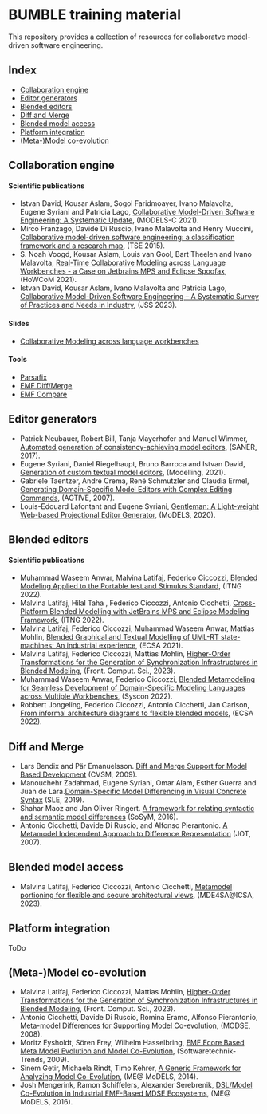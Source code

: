 # BUMBLE training material 

This repository provides a collection of resources for collaboratve model-driven software engineering.  

## Index

* [Collaboration engine](#collaboration-engine)
* [Editor generators](#editor-generators)
* [Blended editors](#blended-editors)
* [Diff and Merge](#diff-and-merge)
* [Blended model access](#blended-model-access)
* [Platform integration](#platform-integration)
* [(Meta-)Model co-evolution](#model-coevolution)


## Collaboration engine



#### Scientific publications

* Istvan David, Kousar Aslam, Sogol Faridmoayer, Ivano Malavolta, Eugene Syriani and Patricia Lago, [Collaborative Model-Driven Software Engineering: A Systematic Update](http://www.ivanomalavolta.com/files/papers/MODELS_2021.pdf), (MODELS-C 2021).
* Mirco Franzago, Davide Di Ruscio, Ivano Malavolta and Henry Muccini, [Collaborative model-driven software engineering: a classification framework and a research map](http://people.disim.univaq.it/mirco.franzago/collaborativeMDSE/papers/collaborativeMDSE_TSE_accepted.pdf), (TSE 2015).
* S. Noah Voogd, Kousar Aslam, Louis van Gool, Bart Theelen and Ivano Malavolta, [Real-Time Collaborative Modeling across Language Workbenches - a Case on Jetbrains MPS and Eclipse Spoofax](https://www.ivanomalavolta.com/files/papers/HoWCoM_2021.pdf), (HoWCoM 2021).
* Istvan David, Kousar Aslam, Ivano Malavolta and Patricia Lago, [Collaborative Model-Driven Software Engineering – A Systematic Survey of Practices and Needs in Industry](http://www.ivanomalavolta.com/files/papers/JSS_2023_MDE.pdf), (JSS 2023). 

#### Slides

* [Collaborative Modeling across language workbenches](https://howcom2021.github.io/presentations/parsafix.pdf)

#### Tools
 * [Parsafix](https://github.com/blended-modeling/parsafix)
 * [EMF Diff/Merge](https://wiki.eclipse.org/EMF_DiffMerge)
 * [EMF Compare](https://www.eclipse.org/emf/compare)




## Editor generators

* Patrick Neubauer, Robert Bill, Tanja Mayerhofer and Manuel Wimmer, [Automated generation of consistency-achieving model editors](https://csdl-downloads.ieeecomputer.org/proceedings/saner/2017/5501/00/07884615.pdf?Expires=1680186675&Policy=eyJTdGF0ZW1lbnQiOlt7IlJlc291cmNlIjoiaHR0cHM6Ly9jc2RsLWRvd25sb2Fkcy5pZWVlY29tcHV0ZXIub3JnL3Byb2NlZWRpbmdzL3NhbmVyLzIwMTcvNTUwMS8wMC8wNzg4NDYxNS5wZGYiLCJDb25kaXRpb24iOnsiRGF0ZUxlc3NUaGFuIjp7IkFXUzpFcG9jaFRpbWUiOjE2ODAxODY2NzV9fX1dfQ__&Signature=qAneOXP1eemTOxLyQL~vmUTMA2NyS3gUSHz7uzgGHHx-SsnBIuOmPUMbULcgp34zWzu8mye6XxXvtbZPuyHHGPLLk0oxwOiR0QQ6r2t88O9bBcU~XDheZd3w9LG7EBnFwjVZf08uRKZQ818mRrS9q~Blxgeq23NApXtio2rjTQWfl~V5cuGwIPC5TlIPn0-BkIhDC~~TJUwciiMOjaywM2nudbE6P4F~wo55JTZq~kDQrMyyhH65V74Z-wN09tgVYQ4wmu~CrMxtaR8FXOo9QyaFEuAT5TLSjEPUE7iDluju9hBUXFGtJc5FK38UFZkm~vHQWN06EtVHae84Qqimaw__&Key-Pair-Id=K12PMWTCQBDMDT), (SANER, 2017). 
* Eugene Syriani, Daniel Riegelhaupt, Bruno Barroca and Istvan David, [Generation of custom textual model editors](https://www.mdpi.com/2673-3951/2/4/32), (Modelling, 2021).
* Gabriele Taentzer, André Crema, René Schmutzler and Claudia Ermel, [Generating Domain-Specific Model Editors with Complex Editing Commands](https://www.user.tu-berlin.de/lieske/tfs/publikationen/Papers07/TCSE07.pdf), (AGTIVE, 2007).
* Louis-Edouard Lafontant and Eugene Syriani, [Gentleman: A Light-weight Web-based Projectional Editor Generator](https://dl.acm.org/doi/pdf/10.1145/3417990.3421998?casa_token=ia4Sl-EKhu8AAAAA:OYDJ5j9rFoGihMsp-1Aqj0sqECqn8jeONWg8-h9N8ryL7--IJqoWiIRsEgLjv4RLfAI2ejA_JQhQrg), (MoDELS, 2020).


## Blended editors

#### Scientific publications

* Muhammad Waseem Anwar, Malvina Latifaj, Federico Ciccozzi, [Blended Modeling Applied to the Portable test and Stimulus Standard](https://link.springer.com/chapter/10.1007/978-3-030-97652-1_6), (ITNG 2022).
* Malvina Latifaj, Hilal Taha , Federico Ciccozzi, Antonio Cicchetti, [Cross-Platform Blended Modelling with JetBrains MPS and Eclipse Modeling Framework](https://link.springer.com/chapter/10.1007/978-3-030-97652-1_1), (ITNG 2022). 
* Malvina Latifaj, Federico Ciccozzi, Muhammad Waseem Anwar, Mattias Mohlin, [Blended Graphical and Textual Modelling of UML-RT state-machines: An industrial experience](https://dl.acm.org/doi/abs/10.1007/978-3-031-15116-3_2), (ECSA 2021). 
* Malvina Latifaj, Federico Ciccozzi, Mattias Mohlin, [Higher-Order Transformations for the Generation of Synchronization Infrastructures in Blended Modeling](https://www.frontiersin.org/articles/10.3389/fcomp.2022.1008062/full), (Front. Comput. Sci., 2023). 
* Muhammad Waseem Anwar, Federico Ciccozzi, [Blended Metamodeling for Seamless Development of Domain-Specific Modeling Languages across Multiple Workbenches](https://ieeexplore.ieee.org/document/9773924), (Syscon 2022). 
* Robbert Jongeling, Federico Ciccozzi, Antonio Cicchetti, Jan Carlson, [From informal architecture diagrams to flexible blended models](https://dl.acm.org/doi/abs/10.1007/978-3-031-16697-6_10), (ECSA 2022).
 
 

## Diff and Merge 

* Lars Bendix and Pär Emanuelsson. [Diff and Merge Support for Model Based Development](https://dl.acm.org/doi/pdf/10.1145/1370152.1370161?casa_token=TFNLYroZqsQAAAAA:McPlmT1-G1X-u_mI0xR4Th7ogAkg9HYP1x5rE7fo3_nQiutmfLJ_BEDGK2qzkPRlnQtlWXsIPDzfAw) (CVSM, 2009).
* Manouchehr Zadahmad, Eugene Syriani, Omar Alam, Esther Guerra and Juan de Lara.[Domain-Specific Model Differencing in Visual Concrete Syntax](https://dl.acm.org/doi/pdf/10.1145/3357766.3359537casa_token=PrDbaamz_nYAAAAA:SZXHIXltz2aDLGnRLaVfAN3YWdh9EeL7cX9IZQI9MNKIDc2aUBqHjgI6AnW-J6Zraoh-fNQpBbwj9A) (SLE, 2019). 
* Shahar Maoz and Jan Oliver Ringert. [A framework for relating syntactic and semantic model differences](https://link.springer.com/article/10.1007/s10270-016-0552-y) (SoSyM, 2016).
* Antonio Cicchetti, Davide Di Ruscio, and Alfonso Pierantonio. [A Metamodel Independent Approach to Difference Representation](https://citeseerx.ist.psu.edu/document?repid=rep1&type=pdf&doi=7310529bdf40e1f60c8673d23e399e811f94cc66) (JOT, 2007).

## Blended model access

* Malvina Latifaj, Federico Ciccozzi, Antonio Cicchetti, [Metamodel portioning for flexible and secure architectural views](https://www.es.mdu.se/publications/6627-Metamodel_portioning_for_flexible_and_secure_architectural_views), (MDE4SA@ICSA, 2023). 


## Platform integration

ToDo

## (Meta-)Model co-evolution

* Malvina Latifaj, Federico Ciccozzi, Mattias Mohlin, [Higher-Order Transformations for the Generation of Synchronization Infrastructures in Blended Modeling](https://www.frontiersin.org/articles/10.3389/fcomp.2022.1008062/full), (Front. Comput. Sci., 2023). 
 * Antonio Cicchetti, Davide Di Ruscio, Romina Eramo, Alfonso Pierantonio, [Meta-model Differences for Supporting Model Co-evolution](https://d1wqtxts1xzle7.cloudfront.net/30769317/MODSE08-libre.pdf?1392080798=&response-content-disposition=inline%3B+filename%3DMeta_model_differences_for_supporting_mo.pdf&Expires=1680186971&Signature=QO9m1G~I47SZjMqcfo9dpzv9UrkTGSQXR~n2tImduO3L4ax2UOKLA7fFexEsF0T0bFMrXe7Yve39GQUm9WmVNMUMWoQpf6mSZmWGolJaK7u7soKOqYop8PefD4l-msxSlCvr9KyAoAfOqs5MZ6vJ-H~bjcArC2OX2w3KWpjEKGCHIYfEDzo4ez55Iw4~-ERYmlwRM3xws8vdhLPRe92KsZDL29f3uDLSZhj67AATyS8H2aRyz2PDpbF1aZvOmyJPiR9rf~HH1EmmZdXhIbejnIBIBYgVi~IbBRP7KiLZmRN70p98OBjF2LDA84h~znPIhp1bqp4eYCpXUttfT4kuhA__&Key-Pair-Id=APKAJLOHF5GGSLRBV4ZA), (MODSE, 2008).
* Moritz Eysholdt, Sören Frey, Wilhelm Hasselbring, [EMF Ecore Based Meta Model Evolution and Model Co-Evolution](https://oceanrep.geomar.de/id/eprint/14464/1/WSR2009Eysholdt.pdf), (Softwaretechnik-Trends, 2009).
* Sinem Getir, Michaela Rindt, Timo Kehrer, [A Generic Framework for Analyzing Model Co-Evolution](https://citeseerx.ist.psu.edu/document?repid=rep1&type=pdf&doi=50839ca8a4316a697eb7cc6ee8b778bd388a79ed), (ME@ MoDELS, 2014).
* Josh Mengerink, Ramon Schiffelers, Alexander Serebrenik, [DSL/Model Co-Evolution in Industrial EMF-Based MDSE Ecosystems](https://www.win.tue.nl/~aserebre/ME2016.pdf), (ME@ MoDELS, 2016). 
